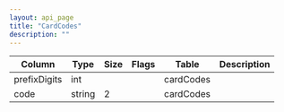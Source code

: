 ```yaml
---
layout: api_page
title: "CardCodes"
description: ""
---
```




| Column | Type | Size | Flags | Table | Description |
| ------ | ---- | ---- | ----- | ----- | ----------- |
| prefixDigits | int |  |  | cardCodes | 
| code | string | 2 |  | cardCodes | 


